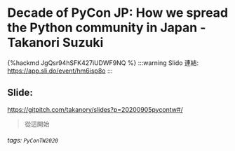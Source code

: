 # Decade of PyCon JP: How we spread the Python community in Japan - Takanori Suzuki

{%hackmd JgQsr94hSFK427iUDWF9NQ %}
:::warning
Slido 連結: https://app.sli.do/event/hm6isp8o
:::

## Slide:
https://gitpitch.com/takanory/slides?p=20200905pycontw#/

> 從這開始
      
###### tags: `PyConTW2020`
